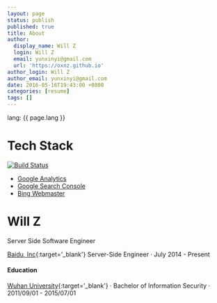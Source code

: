 ```yaml
---
layout: page
status: publish
published: true
title: About
author:
  display_name: Will Z
  login: Will Z
  email: yunxinyi@gmail.com
  url: 'https://oxnz.github.io'
author_login: Will Z
author_email: yunxinyi@gmail.com
date: 2016-05-16T19:43:00 +0800
categories: [resume]
tags: []
---
```


<style type="text/css">
.profession {
	font-family: Merriweather, Georgia, serif;
	text-transform: uppercase;
	letter-spacing: 2.5px;
	font-weight: 900;
}
</style>

lang: {{ page.lang }}

# Tech Stack

[![Build Status](https://travis-ci.org/oxnz/oxnz.github.io.svg?branch=master)](https://travis-ci.org/oxnz/oxnz.github.io)

* [Google Analytics](https://analytics.google.com)
* [Google Search Console](https://www.google.com/webmasters/tools/dashboard)
* [Bing Webmaster](https://www.bing.com/webmaster)


# Will Z

Server Side Software Engineer

[Baidu, Inc](https://www.baidu.com){:target='_blank'} Server-Side Engineer &middot; July 2014 - Present

#### Education

[Wuhan University](http://www.whu.edu.cn/){:target='_blank'} &middot; Bachelor of Information Security &middot; 2011/09/01 - 2015/07/01
